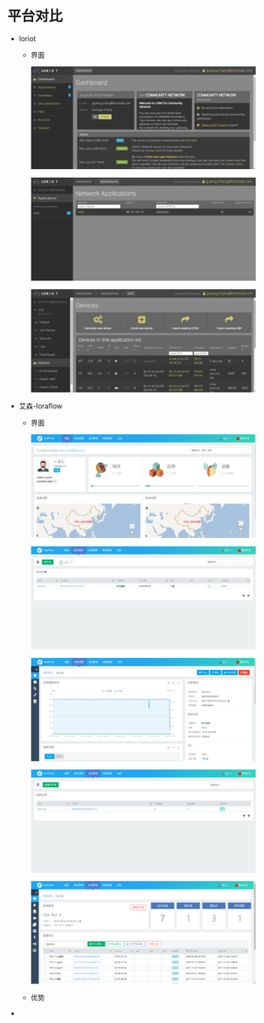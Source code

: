 # 平台对比

- loriot

  - 界面

    ![1-1](_images/1-1.png)

    ![1-2](_images/1-2.png)

    ![1-3](_images/1-3.png)



- 艾森-loraflow

  - 界面

    ![2-1](_images/2-1.png)

    ![2-2](_images/2-2.png)

    ![2-3](_images/2-3.png)

    ![2-4](_images/2-4.png)

    ![2-5](_images/2-5.png)

  - 优势

- ​













